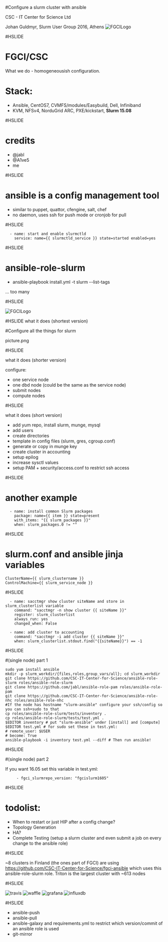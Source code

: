 #Configure a slurm cluster with ansible

CSC - IT Center for Science Ltd

Johan Guldmyr, Slurm User Group 2016, Athens
![FGCILogo](images/FGCI-logo.jpg)

#HSLIDE

# FGCI/CSC

What we do - homogeneousish configuration. 

# Stack:

 - Ansible, CentOS7, CVMFS/modules/Easybuild, Dell, Infiniband
 - KVM, NFSv4, NorduGrid ARC, PXE/kickstart, **Slurm 15.08**

#HSLIDE

# credits

 - @jabl
 - @A1ve5
 - me

#HSLIDE

# ansible is a config management tool

 - similar to puppet, quattor, cfengine, salt, chef
 - no daemon, uses ssh for push mode or cronjob for pull

#HSLIDE

~~~~
  - name: start and enable slurmctld
    service: name={{ slurmctld_service }} state=started enabled=yes
~~~~

#HSLIDE

# ansible-role-slurm

 - ansible-playbook install.yml -t slurm --list-tags

... too many

#HSLIDE

![FGCILogo](images/slurm-list-tasks.gif)

#HSLIDE
what it does (shortest version)

#Configure all the things for slurm

picture.png

#HSLIDE

what it does (shorter version)

configure:
 - one service node
 - one dbd node (could be the same as the service node)
 - submit nodes
 - compute nodes

#HSLIDE

what it does (short version)

 - add yum repo, install slurm, munge, mysql
 - add users
 - create directories
 - template in config files (slurm, gres, cgroup.conf)
 - generate or copy in munge key
 - create cluster in accounting
 - setup epilog
 - increase sysctl values
 - setup PAM + security/access.conf to restrict ssh access

#HSLIDE

# another example

~~~~
  - name: install common Slurm packages
    package: name={{ item }} state=present
    with_items: "{{ slurm_packages }}"
    when: slurm_packages.0 != ""

~~~~

#HSLIDE

# slurm.conf and ansible jinja variables

~~~~
ClusterName={{ slurm_clustername }}
ControlMachine={{ slurm_service_node }}
~~~~

#HSLIDE

~~~~
  - name: sacctmgr show cluster siteName and store in slurm_clusterlist variable
    command: "sacctmgr -n show cluster {{ siteName }}"
    register: slurm_clusterlist
    always_run: yes
    changed_when: False

  - name: add cluster to accounting
    command: "sacctmgr -i add cluster {{ siteName }}"
    when: slurm_clusterlist.stdout.find("{{siteName}}") == -1
~~~~

#HSLIDE

#(single node) part 1
~~~~
sudo yum install ansible
mkdir -p slurm_workdir/{files,roles,group_vars/all}; cd slurm_workdir
git clone https://github.com/CSC-IT-Center-for-Science/ansible-role-slurm roles/ansible-role-slurm
git clone https://github.com/jabl/ansible-role-pam roles/ansible-role-pam
git clone https://github.com/CSC-IT-Center-for-Science/ansible-role-nhc roles/ansible-role-nhc
#If the node has hostname "slurm-ansible" configure your ssh/config so you can ssh+sudo to that
cp roles/ansible-role-slurm/tests/inventory .
cp roles/ansible-role-slurm/tests/test.yml .
$EDITOR inventory # put "slurm-ansible" under [install] and [compute]
$EDITOR test.yml # for sudo set these in test.yml:
# remote_user: $USER
# become: True 
ansible-playbook -i inventory test.yml --diff # Then run ansible!
~~~~

#HSLIDE

#(single node) part 2

If you want 16.05 set this variable in test.yml:

~~~~
     - fgci_slurmrepo_version: "fgcislurm1605"
~~~~

#HSLIDE

# todolist:
 - When to restart or just HIP after a config change?
 - Topology Generation
 - HA?
 - Complete Testing (setup a slurm cluster and even submit a job on every change to the ansible role)

#HSLIDE

~8 clusters in Finland (the ones part of FGCI) are using https://github.com/CSC-IT-Center-for-Science/fgci-ansible which uses this ansible-role-slurm role. 
Triton is the largest cluster with ~613 nodes

#HSLIDE

![travis](images/TravisCI-Full-Color-7f5db09495c8b09c21cb678c4de18d21.png) 
![waffle](images/waffle_github.png) ![grafana](images/grafana_logo_new_transparent.png)
![influxdb](images/illustration_influxdb.svg) 

#HSLIDE

 - ansible-push
 - ansible-pull
 - ansible-galaxy and requirements.yml to restrict which version/commit of an ansible role is used
 - git-mirror

